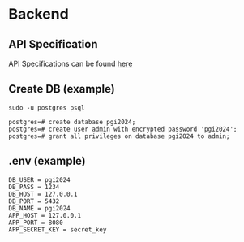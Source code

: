 # Backend

## API Specification

API Specifications can be found [here](https://github.com/pseudolimonada/pgi2024/blob/00d9417b9ef9ab8cd160d5ee9e3485f17fdc1a89/specifications.md)

## Create DB (example)

```shell
sudo -u postgres psql
```

```shell
postgres=# create database pgi2024;
postgres=# create user admin with encrypted password 'pgi2024';
postgres=# grant all privileges on database pgi2024 to admin;
```

## .env (example)

```
DB_USER = pgi2024
DB_PASS = 1234
DB_HOST = 127.0.0.1
DB_PORT = 5432
DB_NAME = pgi2024
APP_HOST = 127.0.0.1
APP_PORT = 8080
APP_SECRET_KEY = secret_key
```